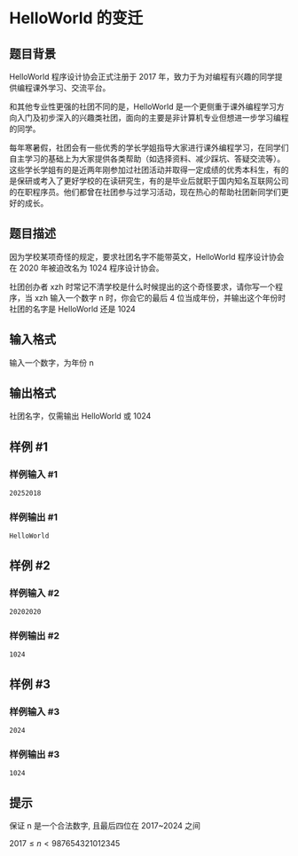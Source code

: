 # HelloWorld 的变迁

## 题目背景

HelloWorld 程序设计协会正式注册于 2017 年，致力于为对编程有兴趣的同学提供编程课外学习、交流平台。

和其他专业性更强的社团不同的是，HelloWorld 是一个更侧重于课外编程学习方向入门及初步深入的兴趣类社团，面向的主要是非计算机专业但想进一步学习编程的同学。

每年寒暑假，社团会有一些优秀的学长学姐指导大家进行课外编程学习，在同学们自主学习的基础上为大家提供各类帮助（如选择资料、减少踩坑、答疑交流等）。这些学长学姐有的是近两年刚参加过社团活动并取得一定成绩的优秀本科生，有的是保研或考入了更好学校的在读研究生，有的是毕业后就职于国内知名互联网公司的在职程序员。他们都曾在社团参与过学习活动，现在热心的帮助社团新同学们更好的成长。

## 题目描述

因为学校某项奇怪的规定，要求社团名字不能带英文，HelloWorld 程序设计协会在 2020 年被迫改名为 1024 程序设计协会。

社团创办者 xzh 时常记不清学校是什么时候提出的这个奇怪要求，请你写一个程序，当 xzh 输入一个数字 n 时，你会它的最后 4 位当成年份，并输出这个年份时社团的名字是 HelloWorld 还是 1024

## 输入格式

输入一个数字，为年份 n

## 输出格式

社团名字，仅需输出 HelloWorld 或 1024

## 样例 #1

### 样例输入 #1

```
20252018
```

### 样例输出 #1

```
HelloWorld
```

## 样例 #2

### 样例输入 #2

```
20202020
```

### 样例输出 #2

```
1024
```

## 样例 #3

### 样例输入 #3

```
2024
```

### 样例输出 #3

```
1024
```

## 提示

保证 n 是一个合法数字, 且最后四位在 2017~2024 之间

$2017\leq n<987654321012345$